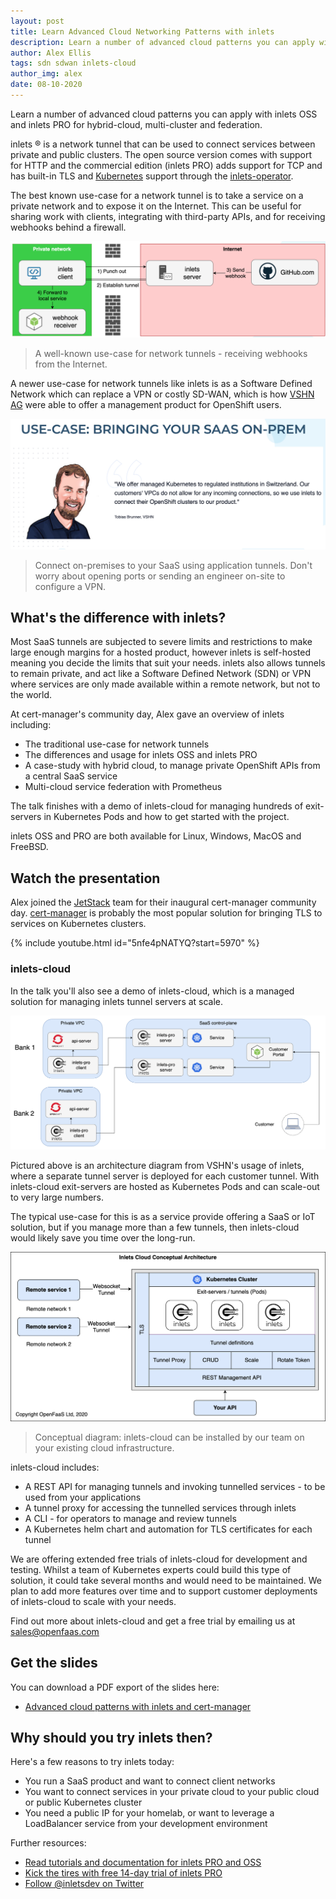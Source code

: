 ```yaml
---
layout: post
title: Learn Advanced Cloud Networking Patterns with inlets
description: Learn a number of advanced cloud patterns you can apply with inlets OSS and inlets PRO for hybrid-cloud, multi-cluster and federation.
author: Alex Ellis
tags: sdn sdwan inlets-cloud
author_img: alex
date: 08-10-2020
---
```


Learn a number of advanced cloud patterns you can apply with inlets OSS and inlets PRO for hybrid-cloud, multi-cluster and federation.

inlets &reg; is a network tunnel that can be used to connect services between private and public clusters. The open source version comes with support for HTTP and the commercial edition (inlets PRO) adds support for TCP and has built-in TLS and [Kubernetes](https://kubernetes.io) support through the [inlets-operator](https://github.com/inlets/inlets-operator).

The best known use-case for a network tunnel is to take a service on a private network and to expose it on the Internet. This can be useful for sharing work with clients, integrating with third-party APIs, and for receiving webhooks behind a firewall. 

![Traditional tunnel usage](/images/2020-10-advanced-cloud/internet-webhooks.png)

> A well-known use-case for network tunnels - receiving webhooks from the Internet.

A newer use-case for network tunnels like inlets is as a Software Defined Network which can replace a VPN or costly SD-WAN, which is how [VSHN AG](https://vshn.ch/en/) were able to offer a management product for OpenShift users.

![SaaS use-case](/images/2020-10-advanced-cloud/use-case-1-vshn.jpg)

> Connect on-premises to your SaaS using application tunnels. Don't worry about opening ports or sending an engineer on-site to configure a VPN.

## What's the difference with inlets?

Most SaaS tunnels are subjected to severe limits and restrictions to make large enough margins for a hosted product, however inlets is self-hosted meaning you decide the limits that suit your needs. inlets also allows tunnels to remain private, and act like a Software Defined Network (SDN) or VPN where services are only made available within a remote network, but not to the world.

At cert-manager's community day, Alex gave an overview of inlets including:

* The traditional use-case for network tunnels
* The differences and usage for inlets OSS and inlets PRO
* A case-study with hybrid cloud, to manage private OpenShift APIs from a central SaaS service
* Multi-cloud service federation with Prometheus

The talk finishes with a demo of inlets-cloud for managing hundreds of exit-servers in Kubernetes Pods and how to get started with the project.

inlets OSS and PRO are both available for Linux, Windows, MacOS and FreeBSD.

## Watch the presentation

Alex joined the [JetStack](https://www.jetstack.io) team for their inaugural cert-manager community day. [cert-manager](https://cert-manager.io) is probably the most popular solution for bringing TLS to services on Kubernetes clusters.

{% include youtube.html id="5nfe4pNATYQ?start=5970" %}

### inlets-cloud

In the talk you'll also see a demo of inlets-cloud, which is a managed solution for managing inlets tunnel servers at scale.

![SaaS use-case](/images/2020-10-advanced-cloud/use-case-1-saas.png)

Pictured above is an architecture diagram from VSHN's usage of inlets, where a separate tunnel server is deployed for each customer tunnel. With inlets-cloud exit-servers are hosted as Kubernetes Pods and can scale-out to very large numbers.

The typical use-case for this is as a service provide offering a SaaS or IoT solution, but if you manage more than a few tunnels, then inlets-cloud would likely save you time over the long-run.

![inlets-cloud-conceptual](/images/2020-10-advanced-cloud/inlets-cloud-conceptual.png)

> Conceptual diagram: inlets-cloud can be installed by our team on your existing cloud infrastructure.

inlets-cloud includes:
* A REST API for managing tunnels and invoking tunnelled services - to be used from your applications
* A tunnel proxy for accessing the tunnelled services through inlets
* A CLI - for operators to manage and review tunnels
* A Kubernetes helm chart and automation for TLS certificates for each tunnel

We are offering extended free trials of inlets-cloud for development and testing. Whilst a team of Kubernetes experts could build this type of solution, it could take several months and would need to be maintained. We plan to add more features over time and to support customer deployments of inlets-cloud to scale with your needs.

Find out more about inlets-cloud and get a free trial by emailing us at [sales@openfaas.com](mailto:sales@openfaas.com)

## Get the slides

You can download a PDF export of the slides here:

* [Advanced cloud patterns with inlets and cert-manager](https://drive.google.com/file/d/1GIhU4igzowmTdVvau-NmzHGToBs2p_Dy/view?usp=sharing)

## Why should you try inlets then?

Here's a few reasons to try inlets today:

* You run a SaaS product and want to connect client networks
* You want to connect services in your private cloud to your public cloud or public Kubernetes cluster
* You need a public IP for your homelab, or want to leverage a LoadBalancer service from your development environment

Further resources:

* [Read tutorials and documentation for inlets PRO and OSS](https://docs.inlets.dev/)
* [Kick the tires with free 14-day trial of inlets PRO](https://inlets.dev)
* [Follow @inletsdev on Twitter](https://twitter.com/inletsdev/)
